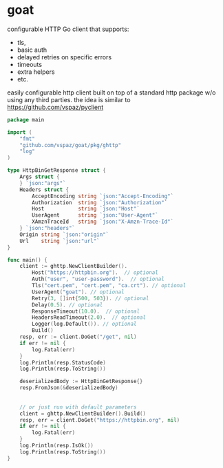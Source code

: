# goat

configurable HTTP Go client that supports:

* tls,
* basic auth
* delayed retries on specific errors
* timeouts
* extra helpers
* etc.

easily configurable http client built on top of a standard http package w/o using any third parties.
the idea is similar to https://github.com/vspaz/pyclient

```go
package main

import (
	"fmt"
	"github.com/vspaz/goat/pkg/ghttp"
	"log"
)

type HttpBinGetResponse struct {
	Args struct {
	} `json:"args"`
	Headers struct {
		AcceptEncoding string `json:"Accept-Encoding"`
		Authorization  string `json:"Authorization"`
		Host           string `json:"Host"`
		UserAgent      string `json:"User-Agent"`
		XAmznTraceId   string `json:"X-Amzn-Trace-Id"`
	} `json:"headers"`
	Origin string `json:"origin"`
	Url    string `json:"url"`
}

func main() {
    client := ghttp.NewClientBuilder().
        Host("https://httpbin.org").  // optional 
        Auth("user", "user-password").  // optional 
        Tls("cert.pem", "cert.pem", "ca.crt"). // optional 
        UserAgent("goat"). // optional 
        Retry(3, []int{500, 503}). // optional 
        Delay(0.5). // optional
		ResponseTimeout(10.0).  // optional
		HeadersReadTimeout(2.0).  // optional
        Logger(log.Default()). // optional 
        Build()
	resp, err := client.DoGet("/get", nil)
	if err != nil {
		log.Fatal(err)
	}
	log.Println(resp.StatusCode)
	log.Println(resp.ToString())

	deserializedBody := HttpBinGetResponse{}
	resp.FromJson(&deserializedBody)
	
	
	// or just run with default parameters
	client = ghttp.NewClientBuilder().Build()
	resp, err = client.DoGet("https://httpbin.org", nil)
	if err != nil {
		log.Fatal(err)
	}
	log.Println(resp.IsOk())
	log.Println(resp.ToString())
}
```

